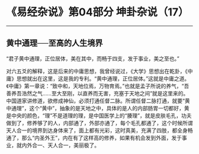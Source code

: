# 《易经杂说》第04部分 坤卦杂说（17）

------

## 黄中通理──至高的人生境界

“君子黄中通理，正位居体，美在其中，而畅于四支，发于事业，美之至也。”

对六五爻的解释，这是后来的中庸思想，我曾经说过，《大学》思想出在乾卦，《中庸》思想就出在这里，这是我的专利。“黄中通理，正位居体。”这就是中庸之道。《中庸》第一章说：“致中和，天地位焉，万物育焉。”也就是孟子所说的养气，“吾善养吾浩然之气……至大至刚，以直养而无害，充塞于天地之间”就是这里来的。中国道家讲修道，欲修成神仙，必须打通任督二脉。所谓任督二脉打通，就要“黄中通理”，这个“黄中”，抽象的是天地之中，具体的是人的内部肠胃一切都好，黄是中央的颜色，“理”不是道理的理，是中国医学上的“腠理”，就是皮肤毛孔，功夫做到了，修养够了的人，内部通了，外部亦通了，每个毛孔都通了，这个时候所谓天人合一的境界到达身体来了，面上都有光彩，这时真美，充满了四肢，都全身畅通了，那么“内圣外王”，内在有了这样高的修养，如果有机会发到外面，发于事业，就内外合一、天人合一，美丽极了。